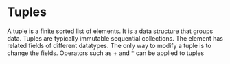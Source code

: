 # Tuples

A tuple is a finite sorted list of elements. It is a data structure that groups data. Tuples are typically immutable sequential collections. The element has related fields of different datatypes. The only way to modify a tuple is to change the fields. Operators such as + and * can be applied to tuples
